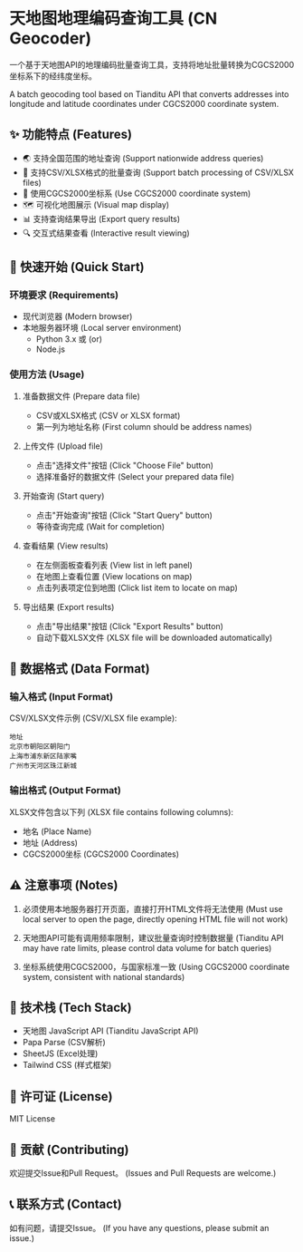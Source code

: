 # 天地图地理编码查询工具 (CN Geocoder)

一个基于天地图API的地理编码批量查询工具，支持将地址批量转换为CGCS2000坐标系下的经纬度坐标。

A batch geocoding tool based on Tianditu API that converts addresses into longitude and latitude coordinates under CGCS2000 coordinate system.

## ✨ 功能特点 (Features)

- 🌏 支持全国范围的地址查询 (Support nationwide address queries)
- 📑 支持CSV/XLSX格式的批量查询 (Support batch processing of CSV/XLSX files)
- 🎯 使用CGCS2000坐标系 (Use CGCS2000 coordinate system)
- 🗺️ 可视化地图展示 (Visual map display)
- 📊 支持查询结果导出 (Export query results)
- 🔍 交互式结果查看 (Interactive result viewing)

## 🚀 快速开始 (Quick Start)

### 环境要求 (Requirements)

- 现代浏览器 (Modern browser)
- 本地服务器环境 (Local server environment)
  - Python 3.x 或 (or)
  - Node.js

### 使用方法 (Usage)

1. 准备数据文件 (Prepare data file)
   - CSV或XLSX格式 (CSV or XLSX format)
   - 第一列为地址名称 (First column should be address names)

2. 上传文件 (Upload file)
   - 点击"选择文件"按钮 (Click "Choose File" button)
   - 选择准备好的数据文件 (Select your prepared data file)

3. 开始查询 (Start query)
   - 点击"开始查询"按钮 (Click "Start Query" button)
   - 等待查询完成 (Wait for completion)

4. 查看结果 (View results)
   - 在左侧面板查看列表 (View list in left panel)
   - 在地图上查看位置 (View locations on map)
   - 点击列表项定位到地图 (Click list item to locate on map)

5. 导出结果 (Export results)
   - 点击"导出结果"按钮 (Click "Export Results" button)
   - 自动下载XLSX文件 (XLSX file will be downloaded automatically)

## 📝 数据格式 (Data Format)

### 输入格式 (Input Format)

CSV/XLSX文件示例 (CSV/XLSX file example):
```
地址
北京市朝阳区朝阳门
上海市浦东新区陆家嘴
广州市天河区珠江新城
```

### 输出格式 (Output Format)

XLSX文件包含以下列 (XLSX file contains following columns):
- 地名 (Place Name)
- 地址 (Address)
- CGCS2000坐标 (CGCS2000 Coordinates)

## ⚠️ 注意事项 (Notes)

1. 必须使用本地服务器打开页面，直接打开HTML文件将无法使用
   (Must use local server to open the page, directly opening HTML file will not work)

2. 天地图API可能有调用频率限制，建议批量查询时控制数据量
   (Tianditu API may have rate limits, please control data volume for batch queries)

3. 坐标系统使用CGCS2000，与国家标准一致
   (Using CGCS2000 coordinate system, consistent with national standards)

## 🔧 技术栈 (Tech Stack)

- 天地图 JavaScript API (Tianditu JavaScript API)
- Papa Parse (CSV解析)
- SheetJS (Excel处理)
- Tailwind CSS (样式框架)

## 📄 许可证 (License)

MIT License

## 🤝 贡献 (Contributing)

欢迎提交Issue和Pull Request。
(Issues and Pull Requests are welcome.)

## 📞 联系方式 (Contact)

如有问题，请提交Issue。
(If you have any questions, please submit an issue.) 
